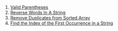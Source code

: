1. [Valid Parentheses](https://leetcode.com/problems/valid-parentheses/description/)
2. [Reverse Words In A String](https://leetcode.com/problems/reverse-words-in-a-string/description/)
3. [Remove Duplicates from Sorted Array](https://www.geeksforgeeks.org/print-all-the-duplicates-in-the-input-string/)
4. [Find the Index of the First Occurrence in a String](https://leetcode.com/problems/find-the-index-of-the-first-occurrence-in-a-string/description/)
